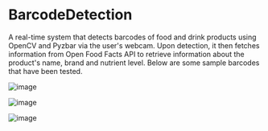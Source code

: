 # BarcodeDetection

A real-time system that detects barcodes of food and drink products using OpenCV and Pyzbar via the user's webcam. Upon detection, it then fetches information from Open Food Facts API to retrieve information about the product's name, brand and nutrient level. Below are some sample barcodes that have been tested. 

![image](https://github.com/nroh555/BarcodeDetection/assets/100507962/eb31e941-9a52-43e8-9a7f-a221a31ecce0)

![image](https://github.com/nroh555/BarcodeDetection/assets/100507962/e1bc1dd5-e82c-4c22-85b5-ebaf31b69a29)

![image](https://github.com/nroh555/BarcodeDetection/assets/100507962/1cd33b25-b396-488e-8612-da728b667abe)


